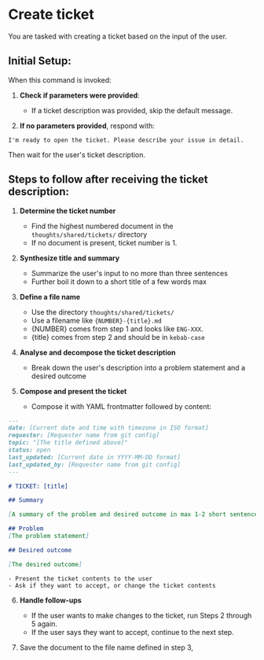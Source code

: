# Create ticket

You are tasked with creating a ticket based on the input of the user. 

## Initial Setup:

When this command is invoked:

1. **Check if parameters were provided**:
   - If a ticket description was provided, skip the default message.

2. **If no parameters provided**, respond with:

```
I'm ready to open the ticket. Please describe your issue in detail.
```

Then wait for the user's ticket description.

## Steps to follow after receiving the ticket description:

1. **Determine the ticket number**
    - Find the highest numbered document in the `thoughts/shared/tickets/` directory
    - If no document is present, ticket number is 1.

2. **Synthesize title and summary**
    - Summarize the user's input to no more than three sentences
    - Further boil it down to a short title of a few words max

3. **Define a file name**
    - Use the directory `thoughts/shared/tickets/`
    - Use a filename like `{NUMBER}-{title}.md` 
    - {NUMBER} comes from step 1 and looks like `ENG-XXX`.
    - {title} comes from step 2 and should be in `kebab-case`

4. **Analyse and decompose the ticket description**
    - Break down the user's description into a problem statement and a desired outcome

5. **Compose and present the ticket**
    - Compose it with YAML frontmatter followed by content:
```markdown
---
date: [Current date and time with timezone in ISO format]
requester: [Requester name from git config]
topic: "[The title defined above]"
status: open
last_updated: [Current date in YYYY-MM-DD format]
last_updated_by: [Requester name from git config]
---

# TICKET: [title]

## Summary

[A summary of the problem and desired outcome in max 1-2 short sentences]

## Problem
[The problem statement]

## Desired outcome

[The desired outcome]

```
    - Present the ticket contents to the user
    - Ask if they want to accept, or change the ticket contents

6. **Handle follow-ups**
    - If the user wants to make changes to the ticket, run Steps 2 through 5 again.
    - If the user says they want to accept, continue to the next step.

7. Save the document to the file name defined in step 3, 
